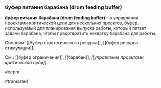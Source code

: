### буфер питания барабана (drum feeding buffer)

**буфер питания барабана (drum feeding buffer)** - в управлении проектами критической цепи для нескольких проектов, буфер, используемый для планирования выпуска работы, который питает задачи барабана, чтобы предотвратить нехватку барабана для работы.

Синоним: [[буфер стратегического ресурса]], [[буфер ресурса стимуляции]].

См.: [[буфер ограничения]], [[барабан]], *[[управление проектами критической цепи]]*.

#ccpm

#translated
